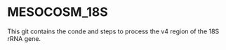 # MESOCOSM_18S
This git contains the conde and steps to process the v4 region of the 18S rRNA gene. 
